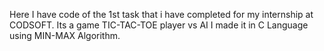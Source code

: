 Here I have code of the 1st task that i have completed for my internship at CODSOFT.
Its a game TIC-TAC-TOE player vs AI 
I made it in C Language using MIN-MAX Algorithm.

